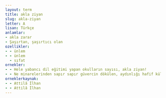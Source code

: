 ```yaml
---
layout: term
title: akla ziyan
slug: akla-ziyan
letter: A
lisan: Türkçe
anlamlar:
- akla zarar
- Şaşırtan, şaşırtıcı olan
ozellikler:
- - ünlem
- - ünlem
  - sıfat
ornekler:
- - Hele yabancı dil eğitimi yapan okulların sayısı, akla ziyan!
- - Ne minarelerinden sapır sapır güvercin dökülen, aydınlığı hafif küllenmiş yaz sonu İstanbul'unu bırakmak istiyor ne de Elke'yle üretip geliştirdikleri akla ziyan mutluluğu!
orneklerkaynak:
- - Attilâ İlhan
- - Attilâ İlhan
---
```

